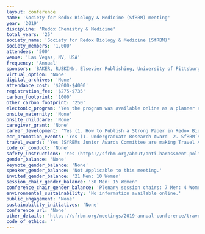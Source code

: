 ```yaml
---
layout: conference 
name: 'Society for Redox Biology & Medicine (SfRBM) meeting'
year: '2019'
discipline: 'Redox Chemistry & Medicine'
total_years: '25'
society_name: 'Society for Redox Biology & Medicine (SfRBM)'
society_members: '1,000'
attendees: '500'
venue: 'Las Vegas, NV, USA'
frequency: 'Annual'
sponsors: 'BAKER, RUSKINN, Elsevier Publishing, University of Pittsburgh Pharmacology and Chemical Biology, Pittsburgh Heart Lung and blood VMI vascular medicine institute, Agilent, Biolog, Burker, Cayman, Hypoxygen, Rotunda, Noxygen, NIH NCI, Avanti Polar Lipids, Albany Medical College, Free Radical and Radiation Biology IOWA, Antioxidants, UK Health Care'
virtual_option: 'None'
digital_archives: 'None'
attendance_cost: '$2000-$4000'
registration_fee: '$275-$735'
carbon_footprint: '1000'
other_carbon_footprint: '250'
electonic_program: 'Yes the program was available online as a planner and a .pdf file.'
onsite_maternity: 'None'
onsite_childcare: 'None'
caregiver_grant: 'None'
career_development: 'Yes (1. How to Publish a Strong Paper in Redox Biology and Avoid Fatal Errors/Rigor in Redox Methods  2. Grant Review Section  3. Opening Doors Event: Professionalism - Building Success in Science  4. Transitioning from Non-Tenure Research to Academic Tenure Track Positions & Alternative Careers  5. Navigating Power Dynamics in Science)'
ecr_promotion_events: 'Yes (1. Undergraduate Research Award  2. SfRBM’s Young Investigator Awards (YIAs) will be presented to students (master or doctoral) and postdoctoral fellows based on their submitted abstract and presentation of their work at the Annual Conference, either in oral or poster symposia.  3. Mentoring Excellence Award:The SfRBM Mentoring Excellence Award will recognize outstanding mentorship provided by a current member of the SfRBM. The award recipient could be a junior, mid-career or senior principal investigator, who will be nominated by trainees of the SfRBM.  4. Has a Trainee Chapter and officers)'
travel_awards: 'Yes (SfRBMs Junior Awards Committee are making Travel Awards available to students and postdoctoral fellows who wish to attend SfRBM 2019. Ten (10) awards at $500 each will be presented to postdoc and student SfRBM members in the US. An additional ten (10) awards at $1,000 each will be given by SfRBM to postdoc or student SfRBM members throughout the rest of the world.)'
code_of_conduct: 'None'
safety_instructions: 'Yes (https://sfrbm.org/about/anti-harassment-policy/)'
gender_balance: 'None'
keynote_gender_balance: 'None'
speaker_gender_balance: 'Not Applicable to this meeting.'
invited_gender_balance: '21 Men: 10 Women'
session_chair_gender_balance: '30 Men: 15 Women'
conference_chair_gender_balance: 'Plenary session chairs: 7 Men: 4 Women, General session chairs: 10 Men: 8 Women'
environmental_sustainability: 'No information available online.'
public_engagement: 'None'
sustainability_initiatives: 'None'
conference_url: 'None'
other_details: 'https://sfrbm.org/meetings/2019-annual-conference/travel-young-investigator-awards/'
code_of_ethics: ''
---
```

